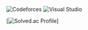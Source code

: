 <!--
**kkomabear1227/kkomabear1227** is a ✨ _special_ ✨ repository because its `README.md` (this file) appears on your GitHub profile.

Here are some ideas to get you started:

- 🔭 I’m currently working on ...
- 🌱 I’m currently learning ...
- 👯 I’m looking to collaborate on ...
- 🤔 I’m looking for help with ...
- 💬 Ask me about ...
- 📫 How to reach me: ...
- 😄 Pronouns: ...
- ⚡ Fun fact: ...
-->

![Codeforces](https://img.shields.io/badge/Codeforces-1F8ACB.svg?&style-for-the-badge&logo=Codeforces&logoColor=white)
![Visual Studio](https://img.shields.io/badge/Visual%20Studio-5C2D91.svg?&style-for-the-badge&logo=Visual%20Studio&logoColor=white)

[![Solved.ac Profile](https://mazassumnida.wtf/api/v2/generate_badge?boj=kkomabear1227)]
